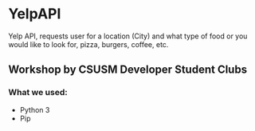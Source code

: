 # YelpAPI
Yelp API, requests user for a location (City) and what type of food or you would like to look for, pizza, burgers, coffee, etc.

## Workshop by CSUSM Developer Student Clubs
### What we used:
- Python 3
- Pip
